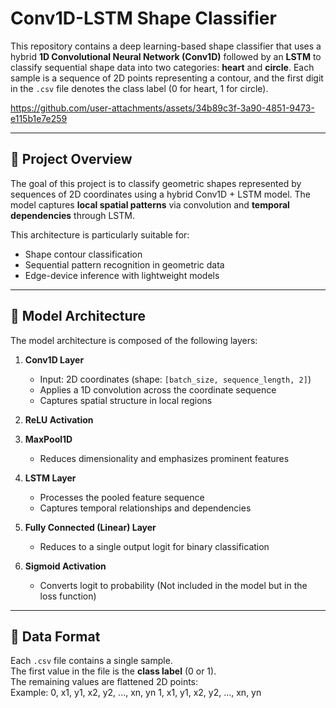 # Conv1D-LSTM Shape Classifier

This repository contains a deep learning-based shape classifier that uses a hybrid **1D Convolutional Neural Network (Conv1D)** followed by an **LSTM** to classify sequential shape data into two categories: **heart** and **circle**. Each sample is a sequence of 2D points representing a contour, and the first digit in the `.csv` file denotes the class label (0 for heart, 1 for circle).

https://github.com/user-attachments/assets/34b89c3f-3a90-4851-9473-e115b1e7e259

---

## 📌 Project Overview

The goal of this project is to classify geometric shapes represented by sequences of 2D coordinates using a hybrid Conv1D + LSTM model. The model captures **local spatial patterns** via convolution and **temporal dependencies** through LSTM.

This architecture is particularly suitable for:

- Shape contour classification  
- Sequential pattern recognition in geometric data  
- Edge-device inference with lightweight models  

---

## 🧠 Model Architecture

The model architecture is composed of the following layers:

1. **Conv1D Layer**
   - Input: 2D coordinates (shape: `[batch_size, sequence_length, 2]`)
   - Applies a 1D convolution across the coordinate sequence
   - Captures spatial structure in local regions

2. **ReLU Activation**

3. **MaxPool1D**
   - Reduces dimensionality and emphasizes prominent features

4. **LSTM Layer**
   - Processes the pooled feature sequence
   - Captures temporal relationships and dependencies

5. **Fully Connected (Linear) Layer**
   - Reduces to a single output logit for binary classification

6. **Sigmoid Activation**
   - Converts logit to probability (Not included in the model but in the loss function)

---

## 🧾 Data Format

Each `.csv` file contains a single sample.  
The first value in the file is the **class label** (0 or 1).  
The remaining values are flattened 2D points:  
Example:
0, x1, y1, x2, y2, ..., xn, yn
1, x1, y1, x2, y2, ..., xn, yn

